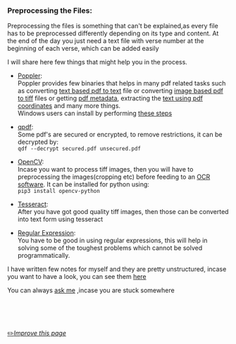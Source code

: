 ### Preprocessing the Files:

Preprocessing the files is something that can't be explained,as every file has to be preprocessed differently depending on its type and content. At the end of the day you just need a text file with verse number at the beginning of each verse, which can be added easily

I will share here few things that might help you in the process.

- [Poppler](https://poppler.freedesktop.org/):<br>
Poppler provides few binaries that helps in many pdf related tasks such as converting [text based pdf to text](https://manpages.debian.org/stretch/poppler-utils/pdftotext.1.en.html) file or converting [image based pdf to tiff](https://manpages.debian.org/testing/poppler-utils/pdftocairo.1.en.html) files or getting [pdf metadata](https://manpages.debian.org/testing/poppler-utils/pdftocairo.1.en.html), extracting the [text using pdf coordinates](https://manpages.debian.org/stretch/poppler-utils/pdftotext.1.en.html) and many more things.<br>
Windows users can install by performing [these steps](https://stackoverflow.com/a/63974921/2437224)

- [qpdf](https://github.com/qpdf/qpdf):<br>
Some pdf's are secured or encrypted, to remove restrictions, it can be decrypted by:<br>
`qdf --decrypt secured.pdf unsecured.pdf`

- [OpenCV](https://docs.opencv.org/master/d6/d00/tutorial_py_root.html):<br>
Incase you want to process tiff images, then you will have to preprocessing the images(cropping etc) before feeding to an [OCR software](https://github.com/tesseract-ocr/tesseract).
It can be installed for python using:<br>
`pip3 install opencv-python`

- [Tesseract](https://github.com/tesseract-ocr/tesseract):<br>
After you have got good quality tiff images, then those can be converted into text form using tesseract

- [Regular Expression](https://regexone.com/):<br>
You have to be good in using regular expressions, this will help in solving some of the toughest problems which cannot be solved programmatically.


I have written few notes for myself and they are pretty unstructured, incase you want to have a look, you can see them [here](https://github.com/fawazahmed0/quran-api/blob/1/scripts/files/ocr%20and%20pdf%20coord%20extract/notes.txt)

You can always [ask me](https://github.com/fawazahmed0/quran-api/issues/new) ,incase you are stuck somewhere

<br>
<br>
<br>

[:pencil2:*Improve this page*](https://github.com/fawazahmed0/quran-api/edit/1/Preprocessing.md)
